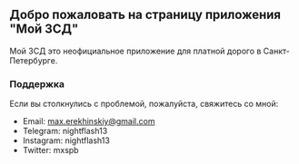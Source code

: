 ## Добро пожаловать на страницу приложения "Мой ЗСД"

Мой ЗСД это неофициальное приложение для платной дорого в Санкт-Петербурге.


### Поддержка

Если вы столкнулись с проблемой, пожалуйста, свяжитесь со мной:

* Email: max.erekhinskiy@gmail.com
* Telegram: nightflash13
* Instagram: nightflash13
* Twitter: mxspb
